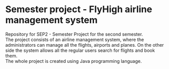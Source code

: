 # Semester project - FlyHigh airline management system
Repository for SEP2 - Semester Project for the second semester. <br/>
The project consists of an airline management system, where the administrators can manage all the flights, airports and planes. 
On the other side the system allows all the regular users search for flights and book them. <br/>
The whole project is created using Java programming language.
